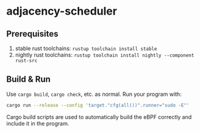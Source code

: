 # adjacency-scheduler

## Prerequisites

1. stable rust toolchains: `rustup toolchain install stable`
2. nightly rust toolchains: `rustup toolchain install nightly --component rust-src`

## Build & Run

Use `cargo build`, `cargo check`, etc. as normal. Run your program with:

```Bash
cargo run --release --config 'target."cfg(all())".runner="sudo -E"'
```

Cargo build scripts are used to automatically build the eBPF correctly and include it in the
program.